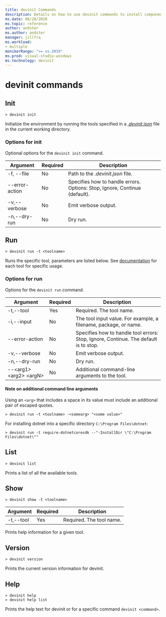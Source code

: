```yaml
---
title: devinit Commands
description: Details on how to use devinit commands to install components. 
ms.date: 08/28/2020
ms.topic: reference
author: andster
ms.author: andster
manager: jillfra
ms.workload:
- multiple
monikerRange: ">= vs-2019"
ms.prod: visual-studio-windows
ms.technology: devinit
---
```

# devinit commands

## Init

```batch
> devinit init
```

Initialize the environment by running the tools specified in a [_.devinit.json_](devinit-json.md) file in the current working directory.  

### Options for init

Optional options for the `devinit init` command.

| Argument             | Required | Description                                                               |
|----------------------|----------|---------------------------------------------------------------------------|
| -f, --file           | No       | Path to the _.devinit.json_ file.                                         |
| --error-action       | No       | Specifies how to handle errors. Options: Stop, Ignore, Continue (default). |
| -v,--verbose         | No       | Emit verbose output.                                                      |
| -n,--dry-run         | No       | Dry run.                                                                  |

## Run

```batch
> devinit run -t <toolname>
```

Runs the specific tool, parameters are listed below. See [documentation](devinit-tool-list.md) for each tool for specific usage.

### Options for run

Options for the `devinit run` command.

| Argument                                  | Required | Description                                                                          |
|--------------------------------|----------|--------------------------------------------------------------------------------------|
| -t,--tool                                 | Yes      | Required. The tool name.                                                             |
| -i,--input                                | No       | The tool input value. For example, a filename, package, or name.                           |
| --error-action                            | No       | Specifies how to handle tool errors: Stop, Ignore, Continue. The default is to stop. |
| -v,--verbose                              | No       | Emit verbose output.                                                                 |
| -n,--dry-run                              | No       | Dry run.                                                                             |
| --&lt;arg1&gt; &lt;arg2&gt; &lt;argN&gt;  | No       | Additional command-line arguments to the tool.                                       |

#### Note on additional command line arguments

Using an `<arg>` that includes a space in its value must include an additional pair of escaped quotes.

```batch
> devinit run -t <toolname> -<somearg> "<some value>"
```

For installing dotnet into a specific directory `C:\Program Files\dotnet`:

```batch
> devinit run -t require-dotnetcoresdk --"-InstallDir \"C:\Program Files\dotnet\""
```

## List

```batch
> devinit list
```

Prints a list of all the available tools.

## Show

```batch
> devinit show -t <toolname>
```

| Argument       | Required | Description                                                                          |
|----------------|----------|--------------------------------------------------------------------------------------|
| -t,--tool      | Yes      | Required. The tool name.                                                             |

Prints help information for a given tool.

## Version

```batch
> devinit version
```

Prints the current version information for devinit.

## Help

```batch
> devinit help
> devinit help list
```

Prints the help text for devinit or for a specific command `devinit <command>`.
 